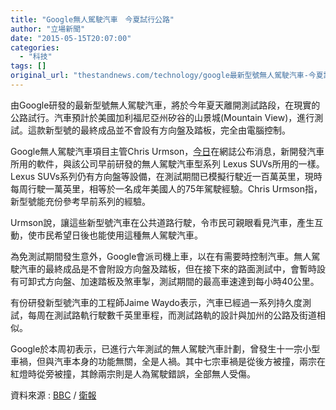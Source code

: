 ```yaml
---
title: "Google無人駕駛汽車　今夏試行公路"
author: "立場新聞"
date: "2015-05-15T20:07:00"
categories:
  - "科技"
tags: []
original_url: "thestandnews.com/technology/google最新型號無人駕駛汽車-今夏試行公路"
---
```

由Google研發的最新型號無人駕駛汽車，將於今年夏天離開測試路段，在現實的公路試行。汽車預計於美國加利福尼亞州矽谷的山景城(Mountain View)，進行測試。這款新型號的最終成品並不會設有方向盤及踏板，完全由電腦控制。

Google無人駕駛汽車項目主管Chris Urmson，[今日](http://web.archive.org/web/20210711014527/http://googleblog.blogspot.co.uk/2015/05/self-driving-vehicle-prototypes-on-road.html)在網誌公布消息，新開發汽車所用的軟件，與該公司早前研發的無人駕駛汽車型系列 Lexus SUVs所用的一樣。Lexus SUVs系列仍有方向盤等設備，在測試期間已模擬行駛近一百萬英里，現時每周行駛一萬英里，相等於一名成年美國人的75年駕駛經驗。Chris Urmson指，新型號能充份參考早前系列的經驗。

Urmson說，讓這些新型號汽車在公共道路行駛，令市民可親眼看見汽車，產生互動，使市民希望日後也能使用這種無人駕駛汽車。

為免測試期間發生意外，Google會派司機上車，以在有需要時控制汽車。無人駕駛汽車的最終成品是不會附設方向盤及踏板，但在接下來的路面測試中，會暫時設有可卸式方向盤、加速踏板及煞車掣，測試期間的最高車速達到每小時40公里。

有份研發新型號汽車的工程師Jaime Waydo表示，汽車已經過一系列持久度測試，每周在測試路軌行駛數千英里車程，而測試路軌的設計與加州的公路及街道相似。

Google於本周初表示，已進行六年測試的無人駕駛汽車計劃，曾發生十一宗小型車禍，但與汽車本身的功能無關，全是人禍。其中七宗車禍是從後方被撞，兩宗在紅燈時從旁被撞，其餘兩宗則是人為駕駛錯誤，全部無人受傷。

資料來源 : [BBC](http://web.archive.org/web/20210711014527/http://www.bbc.com/news/technology-32750810) / [衛報](http://web.archive.org/web/20210711014527/http://www.theguardian.com/technology/2015/may/12/google-acknowledges-its-self-driving-cars-had-11-minor-accidents)